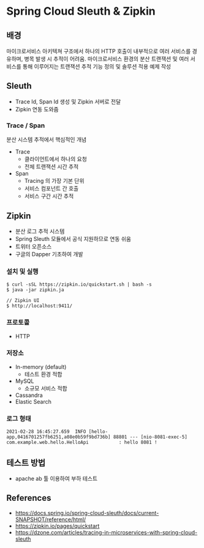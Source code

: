# Spring Cloud Sleuth & Zipkin

## 배경
마이크로서비스 아키텍쳐 구조에서 하나의 HTTP 호출이 내부적으로 여러 서비스를 경유하며, 병목 발생 시 추적이 어려움.
마이크로서비스 환경의 분산 트랜잭션 및 여러 서비스를 통해 이루어지는 트랜잭션 추적 기능 정의 및 솔루션 적용 예제 작성

## Sleuth
- Trace Id, Span Id 생성 및 Zipkin 서버로 전달
- Zipkin 연동 도와줌

### Trace / Span
분산 시스템 추적에서 핵심적인 개념
- Trace
  - 클라이언트에서 하나의 요청
  - 전체 트랜잭션 시간 추적
- Span
  - Tracing 의 가장 기본 단위
  - 서비스 컴포넌트 간 호출
  - 서비스 구간 시간 추적

## Zipkin
- 분산 로그 추적 시스템
- Spring Sleuth 모듈에서 공식 지원하므로 연동 쉬움
- 트위터 오픈소스
- 구글의 Dapper 기초하여 개발

### 설치 및 실행
```shell
$ curl -sSL https://zipkin.io/quickstart.sh | bash -s
$ java -jar zipkin.ja

// Zipkin UI
$ http://localhost:9411/
```

### 프로토콜 
- HTTP

### 저장소
- In-memory (default)
  - 테스트 환경 적합
- MySQL
  - 소규모 서비스 적합
- Cassandra
- Elastic Search
    
### 로그 형태
```shell
2021-02-28 16:45:27.659  INFO [hello-app,0416701257fb6251,a08e0b59f9bd736b] 88801 --- [nio-8081-exec-5] com.example.web.hello.HelloApi           : hello 8081 !
```

## 테스트 방법
- apache ab 툴 이용하여 부하 테스트

## References
- https://docs.spring.io/spring-cloud-sleuth/docs/current-SNAPSHOT/reference/html/
- https://zipkin.io/pages/quickstart
- https://dzone.com/articles/tracing-in-microservices-with-spring-cloud-sleuth